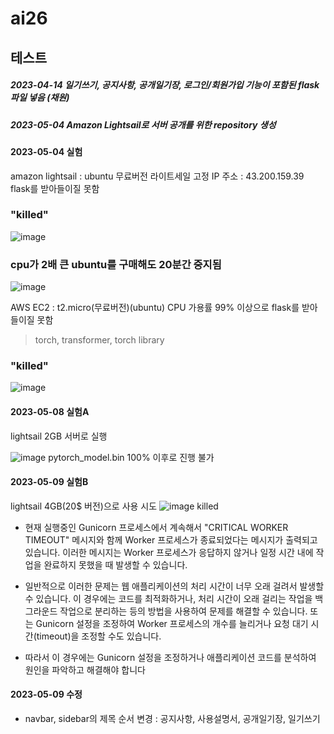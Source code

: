 # ai26

## 테스트

##### 2023-04-14 일기쓰기, 공지사항, 공개일기장, 로그인/회원가입 기능이 포함된 flask 파일 넣음 (채원)
##### 2023-05-04 Amazon Lightsail로 서버 공개를 위한 repository 생성


#### 2023-05-04 실험
amazon lightsail : ubuntu 무료버전 라이트세일 고정 IP 주소 : 43.200.159.39
flask를 받아들이질 못함
### "killed"
![image](https://user-images.githubusercontent.com/114221089/236110364-b4756e50-4b26-488d-a248-d4748725e582.png)

### cpu가 2배 큰 ubuntu를 구매해도 20분간 중지됨
![image](https://user-images.githubusercontent.com/114221089/236158068-80e9da2e-8a43-4339-a07a-6c825343c69e.png)


AWS EC2 : t2.micro(무료버전)(ubuntu) 
CPU 가용률 99% 이상으로 flask를 받아들이질 못함
> torch, transformer, torch library
### "killed" 
![image](https://user-images.githubusercontent.com/114221089/236109639-3d24b224-3437-4658-bfea-b623245e248e.png)

#### 2023-05-08 실험A
lightsail 2GB 서버로 실행

![image](https://user-images.githubusercontent.com/114221089/236973858-109dfba9-6287-4bfb-912e-9a9261e74c93.png)
pytorch_model.bin 100% 이후로 진행 불가

#### 2023-05-09 실험B
lightsail 4GB(20$ 버전)으로 사용 시도
![image](https://user-images.githubusercontent.com/114221089/236977560-41173804-5911-49e8-b117-a5ad437fe02f.png)
killed

- 현재 실행중인 Gunicorn 프로세스에서 계속해서 "CRITICAL WORKER TIMEOUT" 메시지와 함께 Worker 프로세스가 종료되었다는 메시지가 출력되고 있습니다. 이러한 메시지는 Worker 프로세스가 응답하지 않거나 일정 시간 내에 작업을 완료하지 못했을 때 발생할 수 있습니다.

- 일반적으로 이러한 문제는 웹 애플리케이션의 처리 시간이 너무 오래 걸려서 발생할 수 있습니다. 이 경우에는 코드를 최적화하거나, 처리 시간이 오래 걸리는 작업을 백그라운드 작업으로 분리하는 등의 방법을 사용하여 문제를 해결할 수 있습니다. 또는 Gunicorn 설정을 조정하여 Worker 프로세스의 개수를 늘리거나 요청 대기 시간(timeout)을 조정할 수도 있습니다.

- 따라서 이 경우에는 Gunicorn 설정을 조정하거나 애플리케이션 코드를 분석하여 원인을 파악하고 해결해야 합니다


#### 2023-05-09 수정
- navbar, sidebar의 제목 순서 변경 : 공지사항, 사용설명서, 공개일기장, 일기쓰기
